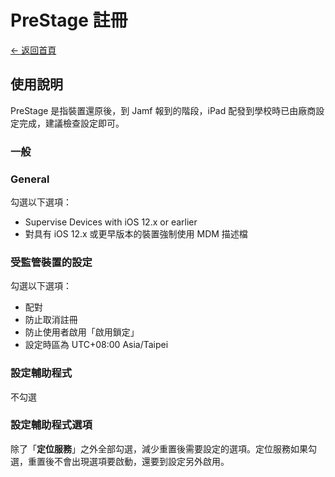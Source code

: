 # PreStage 註冊

[← 返回首頁](../)

## 使用說明

PreStage 是指裝置還原後，到 Jamf 報到的階段，iPad 配發到學校時已由廠商設定完成，建議檢查設定即可。

### 一般

### General

勾選以下選項：

* Supervise Devices with iOS 12.x or earlier
* 對具有 iOS 12.x 或更早版本的裝置強制使用 MDM 描述檔

### 受監管裝置的設定

勾選以下選項：

* 配對
* 防止取消註冊
* 防止使用者啟用「啟用鎖定」
* 設定時區為 UTC+08:00 Asia/Taipei

### 設定輔助程式

不勾選

### 設定輔助程式選項

除了「**定位服務**」之外全部勾選，減少重置後需要設定的選項。定位服務如果勾選，重置後不會出現選項要啟動，還要到設定另外啟用。
